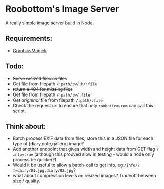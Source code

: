 # Roobottom's Image Server

A really simple image server build in Node. 

## Requirements:

* [GraphicsMagick](http://www.graphicsmagick.org/)

## Todo:

* ~~Serve resized files as files~~
* ~~Get file from filepath `/:path/:w/:h/:file`~~
* ~~return a 404 for missing files~~
* Get file from filepath `/:path/:w/:file`
* Get *origninal* file from filepath `/:path/:file`
* Check the request uri to ensure that only `roobottom.com` can call this script.

## Think about:

* Batch process EXIF data from files, store this in a JSON file for each type of [diary,note,gallery] image?
* Add another endpoint that gives width and height data from GET flag `?info=true` (although this prooved slow in testing - would a node only process be quicker?)
* Would it be useful to allow a batch-call to get info, eg `/info/?f=dairy/01.jpg,diary/02.jpg`?
* what about compression levels on resized images? Tradeoff between size / quality.
